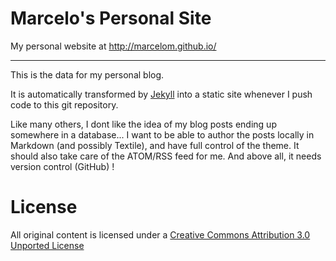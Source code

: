 # Marcelo's Personal Site

My personal website at http://marcelom.github.io/

----

This is the data for my personal blog.

It is automatically transformed by [Jekyll](http://jekyllrb.com/) into a static site whenever I push code to this git repository.

Like many others, I dont like the idea of my blog posts ending up somewhere in a database... I want to be able to author the posts locally in Markdown (and possibly Textile), and have full control of the theme. It should also take care of the ATOM/RSS feed for me. And above all, it needs version control (GitHub) !

# License

All original content is licensed under a [Creative Commons Attribution 3.0 Unported License](http://creativecommons.org/licenses/by/3.0/)
